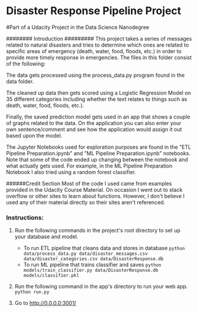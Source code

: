 # Disaster Response Pipeline Project

#Part of a Udacity Project in the Data Science Nanodegree

######## Introduction #########
This project takes a series of messages related to natural disasters and tries to determine
which ones are related to specific areas of emergency (death, water, food, floods, etc.) in order to 
provide more timely response in emergencies.  The files in this folder consist of the following:

The data gets processed using the process_data.py program found in the data folder.

The cleaned up data then gets scored using a Logistic Regression Model on 35 different categories
including whether the text relates to things such as death, water, food, floods, etc.).  

Finally, the saved prediction model gets used in an app that shows a couple of graphs related to the 
data.  On the application you can also enter your own sentence/comment and see how the application would
assign it out based upon the model.

The Jupyter Notebooks used for exploration purposes are found in the "ETL Pipeline Preparation.ipynb" and
"ML Pipeline Preparation.ipynb" notebooks.  Note that some of the code ended up changing between
the notebook and what actually  gets used.  For example, in the ML Pipeline Preparation Notebook I also
tried using a random forest classifier.

######Credit Section
Most of the code I used came from examples provided in the Udacity Course Material.  On occasion I went
out to stack overflow or other sites to learn about functions. However, I don't believe I used any of their
material directly so their sites aren't referenced.


### Instructions:
1. Run the following commands in the project's root directory to set up your database and model.

    - To run ETL pipeline that cleans data and stores in database
        `python data/process_data.py data/disaster_messages.csv data/disaster_categories.csv data/DisasterResponse.db`
    - To run ML pipeline that trains classifier and saves
        `python models/train_classifier.py data/DisasterResponse.db models/classifier.pkl`

2. Run the following command in the app's directory to run your web app.
    `python run.py`

3. Go to http://0.0.0.0:3001/



